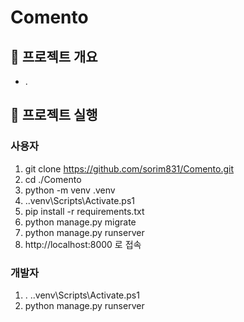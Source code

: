 # Comento

## 📌  프로젝트 개요
- .
## 🚀 프로젝트 실행
### 사용자
1. git clone https://github.com/sorim831/Comento.git
2. cd ./Comento
3. python -m venv .venv
4. .\.venv\Scripts\Activate.ps1
5. pip install -r requirements.txt
6. python manage.py migrate
7. python manage.py runserver
8. http://localhost:8000 로 접속
### 개발자
1. . .\.venv\Scripts\Activate.ps1
2. python manage.py runserver
